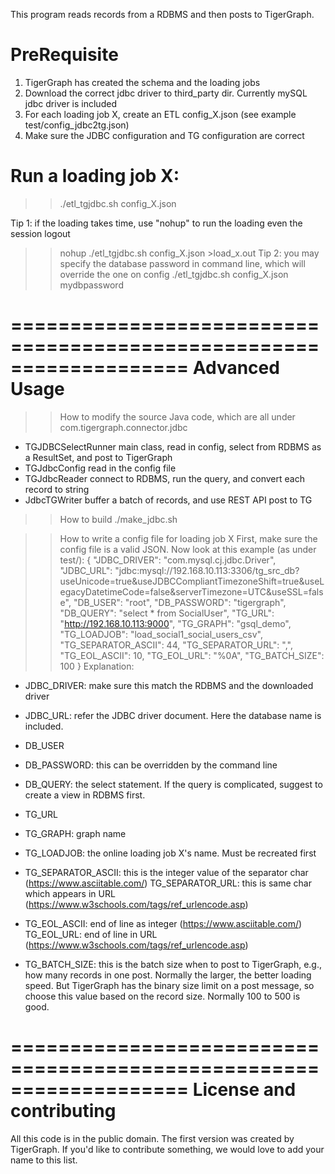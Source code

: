 This program reads records from a RDBMS and then posts to TigerGraph.

PreRequisite
============
1) TigerGraph has created the schema and the loading jobs
2) Download the correct jdbc driver to third_party dir. Currently mySQL jdbc driver is included
3) For each loading job X, create an ETL config_X.json (see example test/config_jdbc2tg.json)
4) Make sure the JDBC configuration and TG configuration are correct


Run a loading job X:
====================
 >> ./etl_tgjdbc.sh config_X.json


Tip 1: if the loading takes time, use "nohup" to run the loading even the session logout
 >> nohup ./etl_tgjdbc.sh config_X.json >load_x.out
Tip 2: you may specify the database password in command line, which will override the one on config
>> ./etl_tgjdbc.sh config_X.json  mydbpassword


===================================================================
Advanced Usage
===================================================================
>> How to modify the source Java code, which are all under com.tigergraph.connector.jdbc
 - TGJDBCSelectRunner
    main class, read in config, select from RDBMS as a ResultSet, and post to TigerGraph
 - TGJdbcConfig
    read in the config file
 - TGJdbcReader
    connect to RDBMS, run the query, and convert each record to string
 - JdbcTGWriter
    buffer a batch of records, and use REST API post to TG

>> How to build
   ./make_jdbc.sh

>> How to write a config file for loading job X
First, make sure the config file is a valid JSON. Now look at this example (as under test/):
{
	"JDBC_DRIVER": "com.mysql.cj.jdbc.Driver",
	"JDBC_URL": "jdbc:mysql://192.168.10.113:3306/tg_src_db?useUnicode=true&useJDBCCompliantTimezoneShift=true&useLegacyDatetimeCode=false&serverTimezone=UTC&useSSL=false",
	"DB_USER": "root",
	"DB_PASSWORD": "tigergraph",
	"DB_QUERY": "select * from SocialUser",
	"TG_URL": "http://192.168.10.113:9000",
	"TG_GRAPH": "gsql_demo",
	"TG_LOADJOB": "load_social1_social_users_csv",
	"TG_SEPARATOR_ASCII": 44,
	"TG_SEPARATOR_URL": ",",
	"TG_EOL_ASCII": 10,
	"TG_EOL_URL": "%0A",
	"TG_BATCH_SIZE": 100
}
Explanation:
- JDBC_DRIVER: make sure this match the RDBMS and the downloaded driver
- JDBC_URL: refer the JDBC driver document. Here the database name is included.
- DB_USER
- DB_PASSWORD: this can be overridden by the command line
- DB_QUERY: the select statement. If the query is complicated, suggest to create a view in RDBMS first.

- TG_URL
- TG_GRAPH: graph name
- TG_LOADJOB: the online loading job X's name. Must be recreated first
- TG_SEPARATOR_ASCII: this is the integer value of the separator char (https://www.asciitable.com/)
  TG_SEPARATOR_URL: this is same char which appears in URL (https://www.w3schools.com/tags/ref_urlencode.asp)
- TG_EOL_ASCII: end of line as integer (https://www.asciitable.com/)
  TG_EOL_URL: end of line in URL (https://www.w3schools.com/tags/ref_urlencode.asp)
- TG_BATCH_SIZE: this is the batch size when to post to TigerGraph, e.g., how many records in one post.
  Normally the larger, the better loading speed. But TigerGraph has the binary size limit on a post message,
  so choose this value based on the record size. Normally 100 to 500 is good.

===================================================================
License and contributing
===================================================================
All this code is in the public domain. The first version was created by TigerGraph.
If you'd like to contribute something, we would love to add your name to this list.
